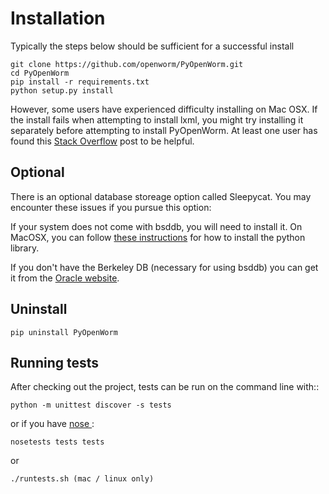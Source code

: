 Installation
============
Typically the steps below should be sufficient for a successful install

    git clone https://github.com/openworm/PyOpenWorm.git
    cd PyOpenWorm
    pip install -r requirements.txt
    python setup.py install

However, some users have experienced difficulty installing on Mac OSX. If the install
fails when attempting to install lxml, you might try installing it separately before
attempting to install PyOpenWorm. At least one user has found this [Stack Overflow](http://stackoverflow.com/questions/19548011/cannot-install-lxml-on-mac-os-x-10-9)
post to be helpful.

Optional
--------
There is an optional database storeage option called Sleepycat. You may encounter these issues if you pursue this option:

If your system does not come with bsddb, you will need to install it. On MacOSX, you can follow 
[these instructions](http://stackoverflow.com/questions/16003224/installing-bsddb-package-python) for how to install 
the python library.

If you don't have the Berkeley DB (necessary for using bsddb) you can get it from the [Oracle website](http://www.oracle.com/technetwork/database/database-technologies/berkeleydb/overview/index-085366.html).

    
Uninstall
----------

    pip uninstall PyOpenWorm

Running tests
-------------

After checking out the project, tests can be run on the command line with::

    python -m unittest discover -s tests

or if you have [ nose ](https://nose.readthedocs.org/en/latest/):

    nosetests tests tests

or 

    ./runtests.sh (mac / linux only)

